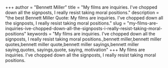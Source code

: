 +++
author = "Bennett Miller"
title = "My films are inquiries. I've chopped down all the signposts, I really resist taking moral positions."
description = "the best Bennett Miller Quote: My films are inquiries. I've chopped down all the signposts, I really resist taking moral positions."
slug = "my-films-are-inquiries-ive-chopped-down-all-the-signposts-i-really-resist-taking-moral-positions"
keywords = "My films are inquiries. I've chopped down all the signposts, I really resist taking moral positions.,bennett miller,bennett miller quotes,bennett miller quote,bennett miller sayings,bennett miller saying,quotes, sayings,quote, saying, motivation"
+++
My films are inquiries. I've chopped down all the signposts, I really resist taking moral positions.
